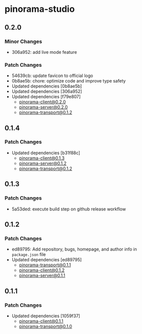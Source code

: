 # pinorama-studio

## 0.2.0

### Minor Changes

- 306a952: add live mode feature

### Patch Changes

- 54639cb: update favicon to official logo
- 0b8ae5b: chore: optimize code and improve type safety
- Updated dependencies [0b8ae5b]
- Updated dependencies [306a952]
- Updated dependencies [f79e807]
  - pinorama-client@0.2.0
  - pinorama-server@0.2.0
  - pinorama-transport@0.1.2

## 0.1.4

### Patch Changes

- Updated dependencies [b31f88c]
  - pinorama-client@0.1.3
  - pinorama-server@0.1.2
  - pinorama-transport@0.1.2

## 0.1.3

### Patch Changes

- 5a53ded: execute build step on github release workflow

## 0.1.2

### Patch Changes

- ed89795: Add repository, bugs, homepage, and author info in `package.json` file
- Updated dependencies [ed89795]
  - pinorama-transport@0.1.1
  - pinorama-client@0.1.2
  - pinorama-server@0.1.1

## 0.1.1

### Patch Changes

- Updated dependencies [1059f37]
  - pinorama-client@0.1.1
  - pinorama-transport@0.1.0
